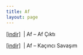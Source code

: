 ```yaml
---
title: Af
layout: page
---
```


<a href="”https://cloud.mail.ru/public/22b42b387a72/Af%20-%20Af%20%C3%87%C4%B1kt%C4%B1″" target="”_blank”">[indir]</a>   |   Af – Af Çıktı

<a href="”https://cloud.mail.ru/public/d51990ef58ed/Af%20-%20Ka%C3%A7%C4%B1nc%C4%B1%20Sava%C5%9F%C4%B1m”" target="”_blank”">[indir]</a>   |   Af – Kaçıncı Savaşım